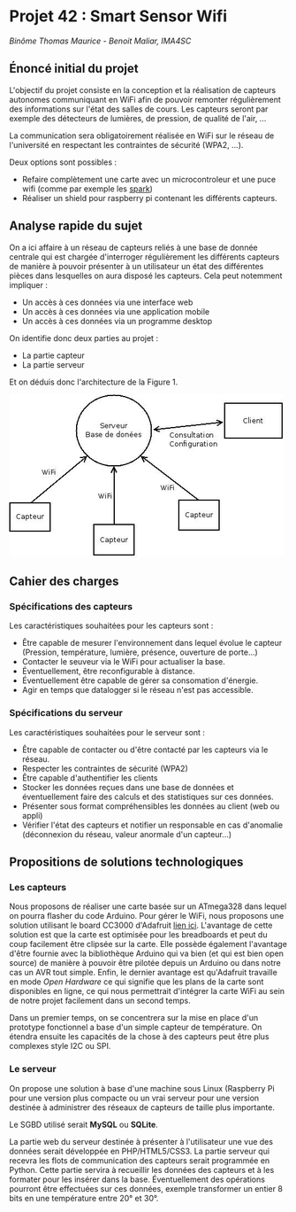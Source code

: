 # Projet 42 : Smart Sensor Wifi
*Binôme Thomas Maurice - Benoit Maliar, IMA4SC*

## Énoncé initial du projet
L'objectif du projet consiste en la conception et la réalisation de
capteurs autonomes communiquant en WiFi afin de pouvoir remonter
régulièrement des informations sur l'état des salles de cours.
Les capteurs seront par exemple des détecteurs de lumières,
de pression, de qualité de l'air, ...

La communication sera obligatoirement réalisée en WiFi sur le réseau
de l'université en respectant les contraintes de sécurité (WPA2, ...).

Deux options sont possibles :

 * Refaire complètement une carte avec un microcontroleur et une puce wifi
 (comme par exemple les [spark](https://www.spark.io/))
 * Réaliser un shield pour raspberry pi contenant les différents capteurs. 

## Analyse rapide du sujet
On a ici affaire à un réseau de capteurs reliés à une base de donnée centrale
qui est chargée d'interroger régulièrement les différents capteurs de manière
à pouvoir présenter à un utilisateur un état des différentes pièces dans
lesquelles on aura disposé les capteurs. Cela peut notemment impliquer :

 * Un accès à ces données via une interface web
 * Un accès à ces données via une application mobile
 * Un accès à ces données via un programme desktop
 
On identifie donc deux parties au projet :

 * La partie capteur
 * La partie serveur

Et on déduis donc l'architecture de la Figure 1.

![Diagramme fonctionnel](DiagrammeFonctionnel.jpg)

## Cahier des charges
### Spécifications des capteurs
Les caractéristiques souhaitées pour les capteurs sont :

 * Être capable de mesurer l'environnement dans lequel évolue le capteur
   (Pression, température, lumière, présence, ouverture de porte...)
 * Contacter le seuveur via le WiFi pour actualiser la base.
 * Éventuellement, être reconfigurable à distance.
 * Éventuellement être capable de gérer sa consomation d'énergie.
 * Agir en temps que datalogger si le réseau n'est pas accessible.

### Spécifications du serveur
Les caractéristiques souhaitées pour le serveur sont :

 * Être capable de contacter ou d'être contacté par les capteurs via le réseau.
 * Respecter les contraintes de sécurité (WPA2)
 * Être capable d'authentifier les clients
 * Stocker les données reçues dans une base de données et éventuellement
   faire des calculs et des statistiques sur ces données.
 * Présenter sous format compréhensibles les données au client (web ou appli)
 * Vérifier l'état des capteurs et notifier un responsable en cas d'anomalie
   (déconnexion du réseau, valeur anormale d'un capteur...)

## Propositions de solutions technologiques
### Les capteurs
Nous proposons de réaliser une carte basée sur un ATmega328 dans lequel
on pourra flasher du code Arduino. Pour gérer le WiFi, nous proposons
une solution utilisant le board CC3000 d'Adafruit 
[lien ici](http://www.adafruit.com/products/1469).
L'avantage de cette solution est que la carte est optimisée pour les
breadboards et peut du coup facilement être clipsée sur la carte.
Elle possède également l'avantage d'être fournie avec la bibliothèque
Arduino qui va bien (et qui est bien open source) de manière à
pouvoir être pilotée depuis un Arduino ou dans notre cas un AVR tout
simple. Enfin, le dernier avantage est qu'Adafruit travaille en mode
*Open Hardware* ce qui signifie que les plans de la carte sont
disponibles en ligne, ce qui nous permettrait d'intégrer la carte WiFi au
sein de notre projet facilement dans un second temps.

Dans un premier temps, on se concentrera sur la mise en place
d'un prototype fonctionnel a base d'un simple capteur de température. On
étendra ensuite les capacités de la chose à des capteurs peut être
plus complexes style I2C ou SPI.

### Le serveur
On propose une solution à base d'une machine sous Linux (Raspberry Pi
pour une version plus compacte
ou un vrai serveur pour une version destinée à administrer des
réseaux de capteurs de taille plus importante.

Le SGBD utilisé serait **MySQL** ou **SQLite**.

La partie web du serveur destinée à présenter à l'utilisateur une vue
des données serait développée en PHP/HTML5/CSS3.
La partie serveur qui recevra les flots de communication des capteurs
serait programmée en Python. Cette partie servira
à recueillir les données des capteurs et à les formater pour les insérer
dans la base. Éventuellement des opérations
pourront être effectuées sur ces données, exemple transformer un entier
8 bits en une température entre 20° et 30°.
